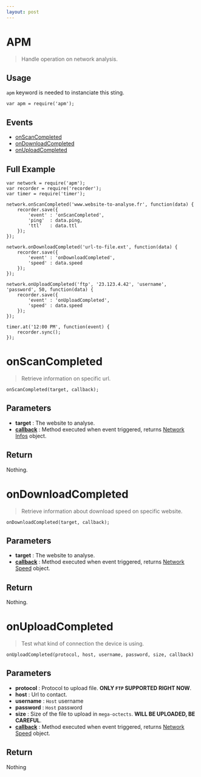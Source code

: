 ```yaml
---
layout: post
---
```


APM
===

> Handle operation on network analysis.

Usage
-----

`apm` keyword is needed to instanciate this sting.

	var apm = require('apm');

Events
------

- [onScanCompleted](#onscancompleted)
- [onDownloadCompleted](#ondownloadcompleted)
- [onUploadCompleted](#onuploadcompleted)

Full Example
------------

    var network = require('apm');
    var recorder = require('recorder');
    var timer = require('timer');

    network.onScanCompleted('www.website-to-analyse.fr', function(data) {
        recorder.save({
            'event' : 'onScanCompleted',
            'ping'  : data.ping,
            'ttl'   : data.ttl
        });
    });

    network.onDownloadCompleted('url-to-file.ext', function(data) {
        recorder.save({
            'event' : 'onDownloadCompleted',
            'speed' : data.speed
        });
    });

    network.onUploadCompleted('ftp', '23.123.4.42', 'username', 'password', 50, function(data) {
        recorder.save({
            'event' : 'onUploadCompleted',
            'speed' : data.speed
        });
    });

    timer.at('12:00 PM', function(event) {
        recorder.sync();
    });

onScanCompleted
===============

> Retrieve information on specific url.

    onScanCompleted(target, callback);

Parameters
----------

- __target__ : The website to analyse.
- __[callback](../../extra/callback.html)__ : Method executed when event triggered, returns [Network Infos](apmData.html) object.

Return
------

Nothing.
  
onDownloadCompleted
===================

> Retrieve information about download speed on specific website.

    onDownloadCompleted(target, callback);

Parameters
----------

- __target__ : The website to analyse.
- __[callback](../../extra/callback.html)__ : Method executed when event triggered, returns [Network Speed](apmSpeedData.html) object.

Return
------

Nothing.

onUploadCompleted
=================

> Test what kind of connection the device is using.

    onUploadCompleted(protocol, host, username, password, size, callback)

Parameters
----------

- __protocol__ : Protocol to upload file. __ONLY `FTP` SUPPORTED RIGHT NOW__.
- __host__ : Url to contact.
- __username__ : `Host` username
- __password__ : `Host` password
- __size__ : Size of the file to upload in `mega-octects`. __WILL BE UPLOADED, BE CAREFUL__.
- __[callback](../../extra/callback.html)__ : Method executed when event triggered, returns [Network Speed](apmSpeedData.html) object.

Return
------

Nothing